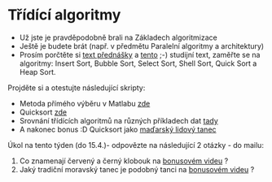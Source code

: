 # Třídící algoritmy
* Už jste je pravděpodobně brali na Základech algoritmizace
* Ještě je budete brát (např. v předmětu Paralelní algoritmy a architektury)
* Prosím porčtěte si [text přednášky](http://kfe.fjfi.cvut.cz/~limpouch/numet/sort.pdf) a [tento](https://en.wikipedia.org/wiki/Sorting_algorithm) ;-) studijní text, zaměřte se na algoritmy: Insert Sort, Bubble Sort, Select Sort, Shell Sort, Quick Sort a Heap Sort.

Projděte si a otestujte následující skripty:
* Metoda přímého výběru v Matlabu [zde](primyvyber.m)
* Quicksort [zde](quicksort.m)
* Srovnání třídících algoritmů na různých příkladech dat [tady](https://www.toptal.com/developers/sorting-algorithms)
* A nakonec bonus :D Quicksort jako [maďarský lidový tanec](https://www.youtube.com/watch?v=ywWBy6J5gz8)

Úkol na tento týden (do 15.4.)- odpovězte na následující 2 otázky - do mailu:
1) Co znamenají červený a černý klobouk na [bonusovém videu](https://www.youtube.com/watch?v=ywWBy6J5gz8) ?
2) Jaký tradiční moravský tanec je podobný tanci na [bonusovém videu](https://www.youtube.com/watch?v=ywWBy6J5gz8) ?
